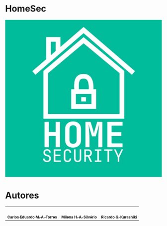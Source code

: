# HomeSec
<img src="homesec.png" height=auto>


# Autores
<table>
	<tr>
		<td align="center"><a href="https://github.com/carlosqas"><img src="https://avatars.githubusercontent.com/u/65908990?v=4?s=100" width="100px;" alt=""/><br /><sub><b>Carlos Eduardo M. A. Torres</b></sub></a></td>
		<td align="center"><a href="https://github.com/mhsilverio"><img src="https://avatars.githubusercontent.com/u/83962009?v=4?s=100" width="100px;" alt=""/><br /><sub><b>Milena H. A. Silvério</b></sub></a></td>
		<td align="center"><a href="https://github.com/RicardoKurashiki"><img src="https://avatars.githubusercontent.com/u/62195354?v=4?s=100" width="100px;" alt=""/><br /><sub><b>Ricardo G. Kurashiki</b></sub></a></td>
	</tr>
</table>
